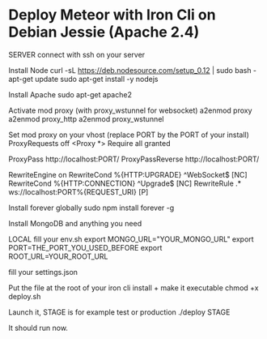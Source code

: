 # Deploy Meteor with Iron Cli on Debian Jessie (Apache 2.4)

SERVER
connect with ssh on your server

Install Node
curl -sL https://deb.nodesource.com/setup_0.12 | sudo bash -
apt-get update
sudo apt-get install -y nodejs

Install Apache
sudo apt-get apache2

Activate mod proxy (with proxy_wstunnel for websocket)
a2enmod proxy
a2enmod proxy_http
a2enmod proxy_wstunnel

Set mod proxy on your vhost (replace PORT by the PORT of your install)
  ProxyRequests off
  <Proxy *>
    Require all granted
  </Proxy>

  <Location />
    ProxyPass http://localhost:PORT/
    ProxyPassReverse http://localhost:PORT/
  </Location>

RewriteEngine on
RewriteCond %{HTTP:UPGRADE} ^WebSocket$ [NC]
RewriteCond %{HTTP:CONNECTION} ^Upgrade$ [NC]
RewriteRule .* ws://localhost:PORT%{REQUEST_URI} [P]

Install forever globally
sudo npm install forever -g

Install MongoDB and anything you need

LOCAL
fill your env.sh
export MONGO_URL="YOUR_MONGO_URL"
export PORT=THE_PORT_YOU_USED_BEFORE
export ROOT_URL=YOUR_ROOT_URL

fill your settings.json

Put the file at the root of your iron cli install + make it executable
chmod +x deploy.sh

Launch it, STAGE is for example test or production
./deploy STAGE

It should run now.
